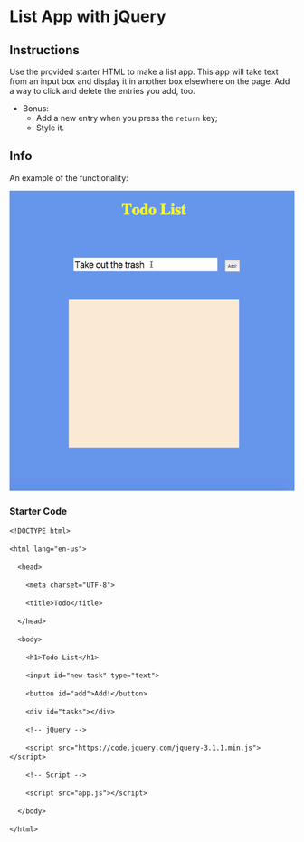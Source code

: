 # List App with jQuery


## Instructions
Use the provided starter HTML to make a list app. This app will take text from an input box and display it in another box elsewhere on the page. Add a way to click and delete the entries you add, too.

* Bonus:
  * Add a new entry when you press the `return` key;
  * Style it.
## Info
An example of the functionality:

![gif](make_this.gif)


### Starter Code
```
<!DOCTYPE html>

<html lang="en-us">

  <head>

    <meta charset="UTF-8">

    <title>Todo</title>

  </head>

  <body>

    <h1>Todo List</h1>

    <input id="new-task" type="text">

    <button id="add">Add!</button>

    <div id="tasks"></div>

    <!-- jQuery -->

    <script src="https://code.jquery.com/jquery-3.1.1.min.js"></script>

    <!-- Script -->

    <script src="app.js"></script>

  </body>

</html>

```
